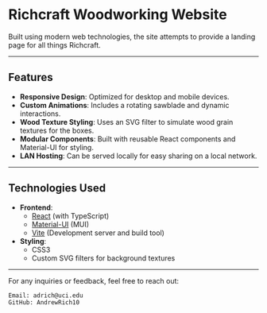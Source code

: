 # **Richcraft Woodworking Website**

Built using modern web technologies, the site attempts to provide a landing page for all things Richcraft.

---

## **Features**
- **Responsive Design**: Optimized for desktop and mobile devices.
- **Custom Animations**: Includes a rotating sawblade and dynamic interactions.
- **Wood Texture Styling**: Uses an SVG filter to simulate wood grain textures for the boxes.
- **Modular Components**: Built with reusable React components and Material-UI for styling.
- **LAN Hosting**: Can be served locally for easy sharing on a local network.

---

## **Technologies Used**
- **Frontend**:
  - [React](https://reactjs.org/) (with TypeScript)
  - [Material-UI](https://mui.com/) (MUI)
  - [Vite](https://vitejs.dev/) (Development server and build tool)
- **Styling**:
  - CSS3
  - Custom SVG filters for background textures

---

For any inquiries or feedback, feel free to reach out:

    Email: adrich@uci.edu
    GitHub: AndrewRich10